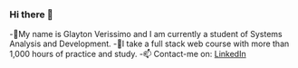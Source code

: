 ### Hi there 👋

-🌱My name is Glayton Verissimo and I am currently a student of Systems Analysis and Development.
-💞️I take a full stack web course with more than 1,000 hours of practice and study.
-📫 Contact-me on:
 [LinkedIn](https://www.linkedin.com/in/glaytonverissimo)



<!---
GlaytonVerissimo/GlaytonVerissimo is a ✨ special ✨ repository because its `README.md` (this file) appears on your GitHub profile.
You can click the Preview link to take a look at your changes.
--->
